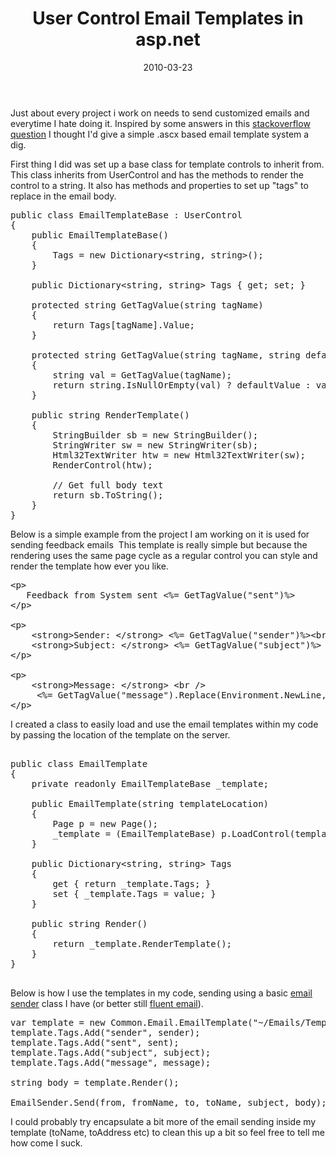 ﻿---
title: User Control Email Templates in asp.net
date: 2010-03-23
layout: post
categories:
- Code
tags:
- .net
- email
---

Just about every project i work on needs to send customized emails and everytime I hate doing it. Inspired by some answers in this <a href="http://stackoverflow.com/questions/122784/hidden-net-base-class-library-classes/122967">stackoverflow question</a> I thought I'd give a simple .ascx based email template system a dig.

First thing I did was set up a base class for template controls to inherit from. This class inherits from UserControl and has the methods to render the control to a string. It also has methods and properties to set up "tags" to replace in the email body.

<pre class="prettyprint">
public class EmailTemplateBase : UserControl
{
    public EmailTemplateBase()
    {
        Tags = new Dictionary&lt;string, string&gt;();
    }

    public Dictionary&lt;string, string&gt; Tags { get; set; }

    protected string GetTagValue(string tagName)
    {
        return Tags[tagName].Value;
    }

    protected string GetTagValue(string tagName, string defaultValue)
    {
        string val = GetTagValue(tagName);
        return string.IsNullOrEmpty(val) ? defaultValue : val;
    }

    public string RenderTemplate()
    {
        StringBuilder sb = new StringBuilder();
        StringWriter sw = new StringWriter(sb);
        Html32TextWriter htw = new Html32TextWriter(sw);
        RenderControl(htw);

        // Get full body text
        return sb.ToString();
    }
}
</pre>

Below is a simple example from the project I am working on it is used for sending feedback emails  This template is really simple but because the rendering uses the same page cycle as a regular control you can style and render the template how ever you like.

<pre class="prettyprint">&lt;p&gt;
   Feedback from System sent &lt;%= GetTagValue("sent")%&gt;
&lt;/p&gt;

&lt;p&gt;
    &lt;strong&gt;Sender: &lt;/strong&gt; &lt;%= GetTagValue("sender")%&gt;&lt;br /&gt;
    &lt;strong&gt;Subject: &lt;/strong&gt; &lt;%= GetTagValue("subject")%&gt;
&lt;/p&gt;

&lt;p&gt;
    &lt;strong&gt;Message: &lt;/strong&gt; &lt;br /&gt;
     &lt;%= GetTagValue("message").Replace(Environment.NewLine, "&lt;br /&gt;")%&gt;
&lt;/p&gt;
</pre>

I created a class to easily load and use the email templates within my code by passing the location of the template on the server.

<pre class="prettyprint">

public class EmailTemplate
{
    private readonly EmailTemplateBase _template;

    public EmailTemplate(string templateLocation)
    {
        Page p = new Page();
        _template = (EmailTemplateBase) p.LoadControl(templateLocation);
    }

    public Dictionary&lt;string, string&gt; Tags
    {
        get { return _template.Tags; }
        set { _template.Tags = value; }
    }

    public string Render()
    {
        return _template.RenderTemplate();
    }
}

</pre>

Below is how I use the templates in my code, sending using a basic <a title="c# email sender" href="http://lukencode.com/2010/04/08/synchronous-asynchronous-email-sender/">email sender</a> class I have (or better still <a title=".net fluent emal" href="http://lukencode.com/2010/04/11/fluent-email-in-net/">fluent email</a>).

<pre class="prettyprint">
var template = new Common.Email.EmailTemplate("~/Emails/Templates/Feedback.ascx");
template.Tags.Add("sender", sender);
template.Tags.Add("sent", sent);
template.Tags.Add("subject", subject);
template.Tags.Add("message", message);

string body = template.Render();

EmailSender.Send(from, fromName, to, toName, subject, body);
</pre>

I could probably try encapsulate a bit more of the email sending inside my template (toName, toAddress etc) to clean this up a bit so feel free to tell me how come I suck.
